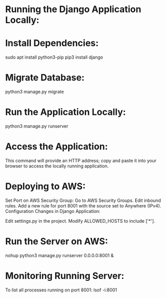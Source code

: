 # Running the Django Application Locally:
# Install Dependencies:
sudo apt install python3-pip
pip3 install django

# Migrate Database:
python3 manage.py migrate
# Run the Application Locally:
python3 manage.py runserver

# Access the Application:
This command will provide an HTTP address; copy and paste it into your browser to access the locally running application.

# Deploying to AWS:
Set Port on AWS Security Group:
Go to AWS Security Groups.
Edit inbound rules.
Add a new rule for port 8001 with the source set to Anywhere (IPv4).
Configuration Changes in Django Application:

Edit settings.py in the project.
Modify ALLOWED_HOSTS to include ['*'].

# Run the Server on AWS:
nohup python3 manage.py runserver 0.0.0.0:8001 &

# Monitoring Running Server:
To list all processes running on port 8001:
lsof -i:8001
